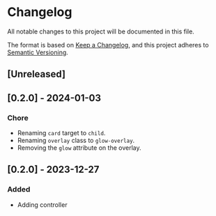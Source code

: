 # Changelog
All notable changes to this project will be documented in this file.

The format is based on [Keep a Changelog](https://keepachangelog.com/en/1.0.0/),
and this project adheres to [Semantic Versioning](https://semver.org/spec/v2.0.0.html).

## [Unreleased]

## [0.2.0] - 2024-01-03

### Chore

- Renaming `card` target to `child`.
- Renaming `overlay` class to `glow-overlay`.
- Removing the `glow` attribute on the overlay.

## [0.2.0] - 2023-12-27

### Added

- Adding controller
